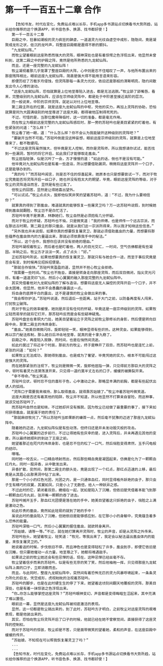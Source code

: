 # 第一千一百五十二章 合作
        【告知书友，时代在变化，免费站点难以长存，手机app多书源站点切换看书大势所趋，站长给你推荐的这个换源APP，听书音色多、换源、找书都好使！】
       第一千一百五十二章
       巨殿之中，狂暴如潮般的灵力疯狂的肆虐，一道道灵力光纹自虚空中成形，隐隐间，竟是凝聚成龙形之状，低沉的龙吟声，将整座巨殿都是震得不断的颤抖。
       “九龙弑仙阵…”
       而牧尘望着眼前这座熟悉而强大的灵阵，眼神深处也是有着惊愕之色浮现出来，他显然未曾料到，这第二殿之中的护殿之阵，竟然是他所熟悉的九龙弑仙阵。
       而且，还是一座完整的九龙弑仙阵！
       牧尘凝视着那几乎笼罩了整座巨殿的大阵，心中则是忍不住暗叹了一声，与他所布置出来的那座残阵相比，眼前这座九龙弑仙阵，简直是强大得不能用言语来形容。
       即便历经了万载岁月侵蚀，但灵阵那每一条灵力光纹，依旧还是那般的清晰明亮，隐约间散发出令人心悸的波动。
       “这座九龙弑仙阵，恐怕就算是上位地至尊陷入进去，都是无法逃脱。”牧尘舔了舔嘴唇，看来，完整级别的九龙弑仙阵，应该在宗师级灵阵中，都是处于中阶甚至接近高阶的层次。
       而一般说来，中阶的宗师灵阵，就足以对付上位地至尊。
       第二殿主所在的位置，就是这座九龙弑仙阵的中枢，凭他的实力，再加上灵阵的协助，恐怕就算是同为大圆满级别的地至尊进了这座大殿，都得被他压制得死死的。
       不过，可惜的是，当那位魔帝降临时，这一切的准备，都是毫无作用。
       而在牧尘为眼前这座完整的九龙弑仙阵感叹时，那一旁的苏轻吟也是美目紧紧的盯着他，有些紧张的问道：“怎么样？”
       牧尘看了她一眼，道：“什么怎么样？你不会认为我能破开这种级别的灵阵吧？”
       “要破开当然不可能。”苏轻吟倒是没这种妄想，眼前这座宗师级别的灵阵，就算是上位地至尊来了，都不敢硬闯。
       “不过这座灵阵虽然强大，但毕竟是无人控制，而你是灵阵师，所以我想请你试试，能否找到一些漏洞，暂时的将它开启，如此我们才能够取走凰虫。”
       牧尘屈指轻弹，似是沉吟了一会，方才慢慢的道：“如此的话，倒也不是没有可能。”
       他毕竟对九龙弑仙阵也是有着一些造诣，所以想要借助漏洞，稍微将这座灵阵开一个口子，还是能够办到的。
       “真的吗？”而苏轻吟闻言，则是忍不住的惊喜起来，她原本也只是想要尝试一下，而对于牧尘究竟能否将灵阵开启一丝口子，她也并没有抱太大的期望，毕竟，眼前这座灵阵的等级，对于牧尘的灵阵造诣而言，显然是有些过高了。
       但牧尘的回答，显然是让得她喜出望外。
       “可以试试。”牧尘点点头，旋即他似笑非笑的望着苏轻吟，道：“不过，我为什么要相信你？”
       就算真的得到了那凰虫，难道就真的能够恢复一些屠灵卫吗？万一这苏轻吟说假，到时候她得到凰虫就翻脸，牧尘岂不是白忙活了。
       苏轻吟毕竟不是萧潇，林静她们，牧尘自然是必须抱有几分怀疑。
       而对于牧尘的怀疑，苏轻吟也不恼，只是微笑道：“我的师傅，也是师传一个远古宗派，而在那远古时期，第二殿主的那只凰虫，就是从我们这一宗派所得来，所以我才知晓这些信息。”
       “另外我也并未说假，如果你真的想要恢复屠灵卫，那就必须借助凰虫的力量，而想要将那些蕴养在凰虫体内的力量逼出来，那就必须依靠我手中的秘法。”
       “所以，这个合作，我想你应该并没有拒绝的理由。”
       苏轻吟凝视着牧尘，而后者也是盯着他，两人的目光交汇，一时间，空气仿佛都是有些凝固。半晌之后，牧尘方才淡淡一笑，点了点头：“好。”
       正如苏轻吟所说，如果他想要真的恢复屠灵卫，那就只有与她合作一途，而至于事后究竟是否会有变，到时候再见招拆招便是。
       “那就合作愉快。”苏轻吟笑盈盈的道，显然并不担心牧尘会拒绝。
       “我需要一些时间。”牧尘也不拖沓，直接是转身走向那座灵阵，而后双目微闭，指尖灵光闪烁，有着一道道灵印飞出，然后小心翼翼的融入那座完整的九龙弑仙阵中。
       其实凭借着他对九龙弑仙阵的了解与造诣，想要将这座无人操控的灵阵开启一个口子，并不会太困难，但显然，他并不会愚蠢的暴露这一点。
       将自身的底牌平白的露出，这不是谨慎的牧尘会做出来的事。
       “我会帮你护法。”苏轻吟说道，然后退后一些距离，站于大门之前，以防备再度有人闯来，打扰牧尘破阵。
       而对于牧尘的效率缓慢，她则是并没有任何的怀疑，毕竟这是一座宗师级别的灵阵，如果牧尘轻而易举的就将它打开，那苏轻吟反而是会有些疑神疑鬼。
       苏轻吟盘坐在青铜大门处，她美目望着站立于灵阵之前牧尘那修长的身影，然后便是转向巨殿中央，那第二殿主的伟岸身影。
       “凰虫…”她美目微微闪烁，旋即轻轻一笑，眼神显得有些炽热，这种灵虫，如果能够得到，再以宗门秘法炼制，那么她日后冲击地至尊，就真的是十拿九稳了。
       巨殿之中，再度陷入寂静，而时间，也是在悄然间流逝。
       如此约莫过了将近半个时辰，那前方的牧尘，终于是睁开了双目，而苏轻吟也是连忙上前，紧张的问道：“如何？”
       如果牧尘无法成功，那她得到凰虫，也是成为了奢望，毕竟凭她的实力，根本不可能闯过这座强大的灵阵。
       而在她那紧张的注视下，牧尘则是微微一笑，旋即他屈指一弹，只见得前方那巨大的灵阵之中，顿时有着灵力涟漪荡漾开来，只见得一道约莫半丈左右的口子，缓缓的被撕裂开来。
       “幸不辱命。”牧尘笑道。
       苏轻吟见状，顿时忍不住的喜形于色，心中激动之余，那略显丰满的前胸，都是有些起伏出诱人的弧线。
       “灵阵口子需要我来维持，那么取得凰虫，就得靠苏姑娘了。”牧尘冲着苏轻吟微笑道。
       这座大殿是否还有着其他的陷阱，牧尘并不知道，所以他显然不打算亲自冒险，而这种事，就该交给苏轻吟了。
       而苏轻吟自然也是知晓，不过她却并没有推脱，因为牧尘已经做了最重要的事了，接下来如何获得凰虫，就是属于她的责任了。
       “那就麻烦牧兄了。”所以苏轻吟当即果断的螓首一点，然后毫不犹豫的迈进了那座九龙弑仙阵中。
       随着她的迈进，九龙弑仙阵似是有些动荡，但终归还是并未发动毁灭般的攻击。
       苏轻吟小心翼翼的迈步前行，不过让得她有些庆幸的是，进入灵阵后，并未再遇见其他的变故，所以最终她顺利的到达了王座之前。
       她望着那近在咫尺的伟岸身影，也是忍不住的松了一口气，然后俏脸变得肃然，玉手闪电般的结印。
       噗嗤。
       同时她一咬舌尖，一口精血喷射而出，然后那些精血竟是凝固起来，仿佛是化为了一颗颗血红丹丸，同时一股异香，从中散发出来。
       异香扩散，突然间，那第二殿主的额头处，竟是出现了一个红点，那红点迅速的上移，最后竟是从其眉心出那黑洞中钻了出来。
       那是一个小小的红色光团，光团之内，是一只通体血红，同时显得格外妖艳的虫子，那只虫子生有精巧的双翼，其翼如凤，只是小上了无数倍，给人一种妖异之感。
       不过此时的它，紧闭着双目，蜷缩在一起，犹如是陷入了沉睡，但依旧是凭借着本能飞到那 一颗颗血红丹丸前，张开嘴一颗颗的吞了进去。
       苏轻吟摊开玉手，那血红光团便是落在她的手中，她美目望着这只妖艳的虫子，俏脸之上满是激动之色。
       如此珍贵的凰虫，竟然如此轻易的就到了她的手中！
       虽说此时的凰虫陷入了沉睡，但她依旧是能够感应到，在它那小小的身躯中，究竟蕴含着多么恐怖的能量。
       苏轻吟深吸一口气，然后小心翼翼的握住凰虫，就欲转身离开。
       “苏姑娘，请等一等。”不过，就在她打算离开灵阵时，牧尘的声音，却是从灵阵之外传来。
       苏轻吟抬头，她望着牧尘，轻笑道：“牧兄，等我出来了，我定会以秘法逼出凰虫体内的能量，来恢复屠灵卫的。”
       她说着话的时候，步伐依旧不停，而且神色也是变得轻松了许多，凰虫到手，即便它依旧是在沉睡，但只要她催动一点力量，地至尊之下，她都将难遇敌手。
       如果说之前的牧尘她还会有些忌惮的话，现在，这种忌惮已经丝毫不存。
       牧尘望着信步而来的苏轻吟，似是有些无奈的笑了笑，然后他袖袍一挥，只见得那座九龙弑仙阵上面的口子，立即消散而去。
       而且，与此同时，整座九龙弑仙阵中，突然间有着恐怖无匹的灵力风暴呼啸起来，一条条灵力所化的巨龙，凭空成形，虎视眈眈的注视着苏轻吟。
       苏轻吟的脚步，也是在此时硬生生的停了下来，她望着这顷刻间翻天地覆般的灵阵，那美目深处，也是有着一抹惊骇之色浮现出来。
       “你…你怎么能够掌控这座灵阵？”苏轻吟眼神变幻，声音都是变得晦暗生涩起来，其中充满了难以置信。
       眼前这一幕，显然是这座九龙弑仙阵被彻底激活的表现。
       显然，这一切都是牧尘搞出来的，到了此时，苏轻吟方才明白，之前牧尘对这座灵阵的艰难表现，都是他装出来的。
       其实，恐怕在牧尘将灵阵开启了口子的时候，他就已经在她不曾察觉间，直接获得了这座灵阵的控制权。
       而对于苏轻吟的惊骇，牧尘却是不答，只是面带微笑的望着她，柔和的声音，在这座巨殿中缓缓的传开。
       “苏姑娘，不知现在可以帮我恢复屠灵卫了吗？”
       ...
       ...
       【告知书友，时代在变化，免费站点难以长存，手机app多书源站点切换看书大势所趋，站长给你推荐的这个换源APP，听书音色多、换源、找书都好使！】